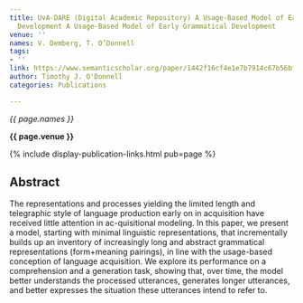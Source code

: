 ```yaml
---
title: UvA-DARE (Digital Academic Repository) A Usage-Based Model of Early Grammatical
  Development A Usage-Based Model of Early Grammatical Development
venue: ''
names: V. Demberg, T. O’Donnell
tags:
- ''
link: https://www.semanticscholar.org/paper/1442f16cf4e1e7b7914c67b56bf9455d79faeb08
author: Timothy J. O'Donnell
categories: Publications

---
```


*{{ page.names }}*

**{{ page.venue }}**

{% include display-publication-links.html pub=page %}

## Abstract

The representations and processes yielding the limited length and telegraphic style of language production early on in acquisition have received little attention in ac-quisitional modeling. In this paper, we present a model, starting with minimal linguistic representations, that incrementally builds up an inventory of increasingly long and abstract grammatical representations (form+meaning pairings), in line with the usage-based conception of language acquisition. We explore its performance on a comprehension and a generation task, showing that, over time, the model better understands the processed utterances, generates longer utterances, and better expresses the situation these utterances intend to refer to.